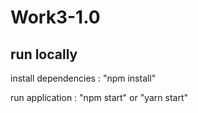 # Work3-1.0

## run locally

install dependencies : "npm install"

run application : "npm start" or "yarn start" 